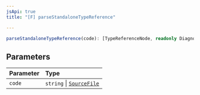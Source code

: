 ```yaml
---
jsApi: true
title: "[F] parseStandaloneTypeReference"

---
```

```ts
parseStandaloneTypeReference(code): [TypeReferenceNode, readonly Diagnostic[]]
```

## Parameters

| Parameter | Type |
| :------ | :------ |
| `code` | `string` \| [`SourceFile`](../interfaces/SourceFile.md) |
